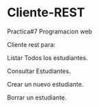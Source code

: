 # Cliente-REST
Practica#7 Programacion web

Cliente rest para: 

Listar Todos los estudiantes.

Consultar Estudiantes.

Crear un nuevo estudiante.

Borrar un estudiante.

